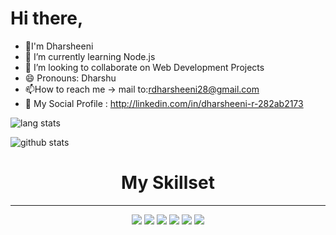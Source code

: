 # Hi there,

<!--
*Dharsheeni* is a ✨ special ✨ repository because its `README.md` (this file) appears on your GitHub profile.-->

- 👯I'm Dharsheeni 
- 🌱 I’m currently learning Node.js 
- 👯 I’m looking to collaborate on Web Development Projects
- 😄 Pronouns: Dharshu
- 📫How to reach me -> mail to:rdharsheeni28@gmail.com
- 👩 My Social Profile : http://linkedin.com/in/dharsheeni-r-282ab2173



![lang stats](https://github-readme-stats.vercel.app/api/top-langs/?username=Dharsheeni&layout=compact&theme=dark)

![github stats](https://github-readme-stats.vercel.app/api?username=Dharsheeni&theme=dark&show_icons=true)

<h1 align = "center">My Skillset</h1><hr>

<p align = "center">
<img src="https://img.shields.io/badge/HTML5-E34F26?style=flat-square&logo=HTML5&logoColor=white"/></a>
<img src="https://img.shields.io/badge/Java-007396?style=flat-square&logo=java&logoColor=white"/></a>
<img src="https://img.shields.io/badge/JavaScript-FFFF40?style=flat-square&logo=JavaScript&logoColor=White"/></a>
<img src="https://img.shields.io/badge/C-A8B9CC?style=flat-square&logo=C&logoColor=white"/></a>
<img src="https://img.shields.io/badge/CSS3-1572B6?style=flat-square&logo=CSS3&logoColor=white"/></a>
<img src="https://img.shields.io/badge/GitHub-181717?style=flat-square&logo=Github&logoColor=white"/></a>

</p>












<!---
Dharsheeni/Dharsheeni is a ✨ special ✨ repository because its `README.md` (this file) appears on your GitHub profile.
You can click the Preview link to take a look at your changes.
--->
